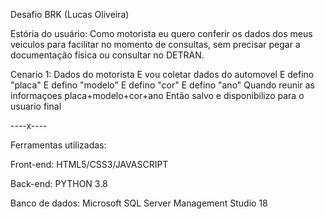 Desafio BRK (Lucas Oliveira)


Estória do usuário:
Como motorista eu quero conferir os dados dos meus veiculos para facilitar no momento de consultas, sem precisar pegar a documentação física ou consultar no DETRAN.

Cenario 1:
Dados do motorista
E vou coletar dados do automovel
E defino "placa"
E defino "modelo"
E defino "cor"
E defino "ano"
Quando reunir as informaçoes placa+modelo+cor+ano
Então salvo e disponibilizo para o usuario final

----x----

Ferramentas utilizadas:

Front-end: HTML5/CSS3/JAVASCRIPT

Back-end: PYTHON 3.8

Banco de dados: Microsoft SQL Server Management Studio 18
